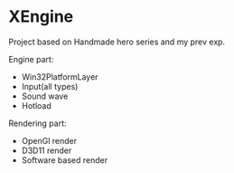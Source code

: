 # XEngine
Project based on Handmade hero series and my prev exp. 

Engine part:
- Win32PlatformLayer
- Input(all types)
- Sound wave
- Hotload

Rendering part:
- OpenGl render
- D3D11 render
- Software based render
